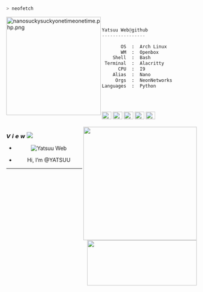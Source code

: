 



```bash

> neofetch

```
<img src="https://cdn.discordapp.com/attachments/830129144476991508/949297754377707580/fff.ico.gif" align="left" src="https://i.pinimg.com/originals/96/a0/fc/96a0fce84427fedab035cc02f68332a3.jpg" alt="nanosuckysuckyonetimeonetime.php.png" width="250" height="260">

```py


Yatsuu Web@github
----------------

       OS  :  Arch Linux
       WM  :  Openbox
    Shell  :  Bash
 Terminal  :  Alacritty
      CPU  :  I9
    Alias  :  Nano
     Orgs  :  NeonNetworks
Languages  :  Python

  
```
<p align="left">
  &nbsp; &nbsp; &nbsp; &nbsp; &nbsp;&nbsp; &nbsp; &nbsp; &nbsp; &nbsp;&nbsp; &nbsp; &nbsp; &nbsp; &nbsp; &nbsp; &nbsp; &nbsp; &nbsp; &nbsp; &nbsp;&nbsp; &nbsp; &nbsp; &nbsp; &nbsp;&nbsp; &nbsp; &nbsp; &nbsp; &nbsp;
  <a target="_blank" rel="noopener noreferrer" href="https://camo.githubusercontent.com/bfd75ee3cb7e6f9bd22afee032df4b11489b5b579bdaf204478880d03acb8193/68747470733a2f2f7669612e706c616365686f6c6465722e636f6d2f31352f4646464630302f3030303030303f746578743d2b"><img alt="#474342" src="https://camo.githubusercontent.com/bfd75ee3cb7e6f9bd22afee032df4b11489b5b579bdaf204478880d03acb8193/68747470733a2f2f7669612e706c616365686f6c6465722e636f6d2f31352f4646464630302f3030303030303f746578743d2b" width="25" height="20" data-canonical-src="https://via.placeholder.com/15/FFFF00/000000?text=+" style="max-width: 100%;"></a>
  <a target="_blank" rel="noopener noreferrer" href="https://camo.githubusercontent.com/d59c300ac5266e17c7eb4dc41f4623e9e5ce1d0bd599cbec7deebcd96f958632/68747470733a2f2f7669612e706c616365686f6c6465722e636f6d2f31352f3030303030302f3030303030303f746578743d2b"><img alt="#fbedf6"
  src="https://camo.githubusercontent.com/d59c300ac5266e17c7eb4dc41f4623e9e5ce1d0bd599cbec7deebcd96f958632/68747470733a2f2f7669612e706c616365686f6c6465722e636f6d2f31352f3030303030302f3030303030303f746578743d2b" width="25" height="20" data-canonical-src="https://via.placeholder.com/15/000000/000000?text=+" style="max-width: 100%;"></a>
  <a target="_blank" rel="noopener noreferrer" href="https://camo.githubusercontent.com/713b5679a7c6da2080de0b873ae6942a0d37bbaf7440991fa2f8382980908dcc/68747470733a2f2f7669612e706c616365686f6c6465722e636f6d2f31352f4144443845362f3030303030303f746578743d2b"><img alt="#c9594d" src="https://camo.githubusercontent.com/713b5679a7c6da2080de0b873ae6942a0d37bbaf7440991fa2f8382980908dcc/68747470733a2f2f7669612e706c616365686f6c6465722e636f6d2f31352f4144443845362f3030303030303f746578743d2b" width="25" height="20" data-canonical-src="https://via.placeholder.com/15/ADD8E6/000000?text=+" style="max-width: 100%;"></a>
  <a target="_blank" rel="noopener noreferrer" href="https://camo.githubusercontent.com/577225d1ecf238e18e0059c0e1a87c6fa9292e1de94283069aecaeef4054ec20/68747470733a2f2f7669612e706c616365686f6c6465722e636f6d2f31352f4646464646462f3030303030303f746578743d2b"><img alt="#f8b9b2" src="https://camo.githubusercontent.com/577225d1ecf238e18e0059c0e1a87c6fa9292e1de94283069aecaeef4054ec20/68747470733a2f2f7669612e706c616365686f6c6465722e636f6d2f31352f4646464646462f3030303030303f746578743d2b" width="25" height="20" data-canonical-src="https://via.placeholder.com/15/FFFFFF/000000?text=+" style="max-width: 100%;"></a>
  <a target="_blank" rel="noopener noreferrer" href="https://camo.githubusercontent.com/22947a24440bd4083764b6b4af259d5afdf334fc6b8ed9a548fb7d9c033c6fa1/68747470733a2f2f7669612e706c616365686f6c6465722e636f6d2f31352f3830303038302f3030303030303f746578743d2b"><img alt="#f8b9b2" src="https://camo.githubusercontent.com/22947a24440bd4083764b6b4af259d5afdf334fc6b8ed9a548fb7d9c033c6fa1/68747470733a2f2f7669612e706c616365686f6c6465722e636f6d2f31352f3830303038302f3030303030303f746578743d2b" width="25" height="20" data-canonical-src="https://via.placeholder.com/15/800080/000000?text=+" style="max-width: 100%;"></a>
	<a target="_blank" rel="noopener noreferrer" href="><img src="" width="110" height="20" data-canonical-src="https://komarev.com/ghpvc/?username=psauxx&amp;style=flat-square" style="max-width: 100%;"></a><br><br>
	<a target="_blank" rel="noopener noreferrer" href="https://camo.githubusercontent.com/1991a9017c23f792e49a94abd3fa6dc3a92f38f6477b01807483f2016ef80780/68747470733a2f2f6769746875622d726561646d652d73746174732e76657263656c2e6170702f6170693f757365726e616d653d7073617578782673686f775f69636f6e733d74727565267468656d653d7261646963616c"><img align="right" width="300" src="https://github-readme-stats.vercel.app/api?username=YatsuuWeb&theme=midnight-purple&show_icons=true" data-canonical-src="https://github-readme-stats.vercel.app/api?username=psauxx&amp;show_icons=true&amp;theme=radical" style="max-width: 100%;"></a>
	<a target="_blank" rel="noopener noreferrer" href="https://camo.githubusercontent.com/b37763484b6fe8435681d1011c6363bdb5d75bb56c214693e4a5a12d952a7cdc/68747470733a2f2f6769746875622d726561646d652d73746174732d65696768742d74686574612e76657263656c2e6170702f6170692f746f702d6c616e67732f3f757365726e616d653d707361757878267468656d653d7261646963616c266c61796f75743d636f6d70616374266578636c7564655f6c616e673d6a6176612b72"><img width="290" height="120" align="right" src="https://github-readme-stats.vercel.app/api/top-langs?username=yatsuuWeb&amp;show_icons=true&amp;locale=en&amp;theme=midnight-purple" data-canonical-src="https://github-readme-stats-eight-theta.vercel.app/api/top-langs/?username=psauxx&amp;theme=radical&amp;layout=compact&amp;exclude_lang=java+r" style="max-width: 100%;"></a> 
</p>
𝙑 𝙞 𝙚 𝙬
<img src="https://profile-counter.glitch.me/%7BYatsuuWebt%7D/count.svg" style="max-width: 100%;">






- <p align="center"><img align="center" alt="Yatsuu Web" src="https://cdn.discordapp.com/emojis/889650324590198844.gif?size=40">  
- <p align="center"> Hi, I’m @YATSUU

-----------------

<!---
Yatsuu Web/Yatsuu Web is a ✨ special ✨ repository because its `README.md` (this file) appears on your GitHub profile.
You can click the Preview link to take a look at your changes.
--->
